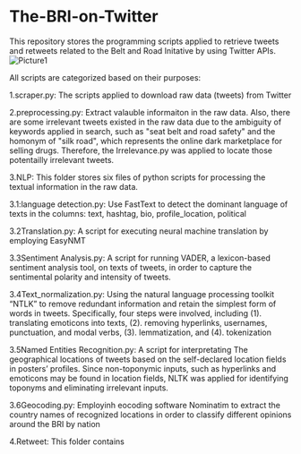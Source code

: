# The-BRI-on-Twitter

This repository stores the programming scripts applied to retrieve tweets and retweets related to the Belt and Road Initative by using Twitter APIs.
![Picture1](https://user-images.githubusercontent.com/64972156/170441406-6e6283ac-2cb6-4184-90cc-43c2ea146d07.png)


All scripts are categorized based on their purposes:

1.scraper.py: The scripts applied to download raw data (tweets) from Twitter

2.preprocessing.py: Extract valauble informaiton in the raw data. Also, there are some irrelevant tweets existed in the raw data due to the 
ambiguity of keywords applied in search, such as "seat belt and road safety" and the homonym of "silk road", which represents the online dark marketplace for selling drugs.
Therefore, the Irrelevance.py was applied to locate those potentailly irrelevant tweets.

3.NLP: This folder stores six files of python scripts for processing the textual information in the raw data.

3.1:language detection.py: Use FastText to detect the dominant language of texts in the columns: text, hashtag, bio, profile_location, political

3.2Translation.py: A script for executing neural machine translation by employing EasyNMT

3.3Sentiment Analysis.py: A script for running VADER, a lexicon-based sentiment analysis tool, on texts of tweets, in order to capture the sentimental polarity and intensity of tweets.

3.4Text_normalization.py: Using the natural language processing toolkit “NTLK”  to remove redundant information and retain the simplest form of words in tweets. 
Specifically, four steps were involved, including (1). translating emoticons into texts, (2). removing hyperlinks, usernames, punctuation, and modal verbs, 
(3). lemmatization, and (4). tokenization

3.5Named Entities Recognition.py: A script for interpretating The geographical locations of tweets based on the self-declared location fields in posters’ profiles. 
Since non-toponymic inputs, such as hyperlinks and emoticons may be found in location fields, NLTK was applied for identifying toponyms and eliminating irrelevant inputs.

3.6Geocoding.py: Employinh eocoding software Nominatim to extract the country names of recognized locations in order to classify different opinions around the BRI by nation

4.Retweet: This folder contains 
  
